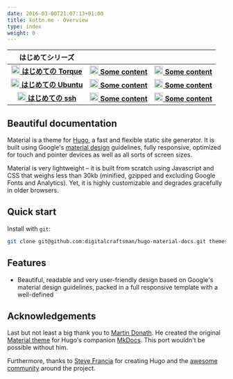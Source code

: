 ```yaml
---
date: 2016-03-08T21:07:13+01:00
title: kottn.me - Overview
type: index
weight: 0
---
```


|はじめてシリーズ|    |    |
|:--:|:--:|:--:|
|[<img class="img-circle" src="http://10.33.232.38/itope/logos/raw/master/torque.gif" width="20" height="20"> **はじめての Torque**](more-content)|[<img class="img-circle" src="http://10.33.232.38/itope/logos/raw/master/torque.gif" width="20" height="20"> **Some content**](some-content)|[<img class="img-circle" src="http://10.33.232.38/itope/logos/raw/master/torque.gif" width="20" height="20"> **Some content**](some-content)|
|[<img class="img-circle" src="http://10.33.232.38/itope/logos/raw/master/ubuntu.jpg" width="20" height="20"> **はじめての Ubuntu**](more-content)|[<img class="img-circle" src="http://10.33.232.38/itope/logos/raw/master/torque.gif" width="20" height="20"> **Some content**](some-content)|[<img class="img-circle" src="http://10.33.232.38/itope/logos/raw/master/torque.gif" width="20" height="20"> **Some content**](some-content)|
|[<img class="img-circle" src="http://10.33.232.38/itope/logos/raw/master/ssh.png" width="20" height="20"> **はじめての ssh**](more-content)|[<img class="img-circle" src="http://10.33.232.38/itope/logos/raw/master/torque.gif" width="20" height="20"> **Some content**](some-content)|[<img class="img-circle" src="http://10.33.232.38/itope/logos/raw/master/torque.gif" width="20" height="20"> **Some content**](some-content)|

## Beautiful documentation

Material is a theme for [Hugo](https://gohugo.io), a fast and flexible static site generator. It is built using Google's [material design](https://www.google.com/design/spec/material-design/introduction.html)
guidelines, fully responsive, optimized for touch and pointer devices as well
as all sorts of screen sizes.

Material is very lightweight – it is built from scratch using Javascript and
CSS that weighs less than 30kb (minified, gzipped and excluding Google Fonts
and Analytics). Yet, it is highly customizable and degrades gracefully in older
browsers.

## Quick start

Install with `git`:

```sh
git clone git@github.com:digitalcraftsman/hugo-material-docs.git themes/hugo-material-docs
```

## Features

- Beautiful, readable and very user-friendly design based on Google's material
  design guidelines, packed in a full responsive template with a well-defined

## Acknowledgements

Last but not least a big thank you to [Martin Donath](https://github.com/squidfunk). He created the original [Material theme](https://github.com/squidfunk/mkdocs-material) for Hugo's companion [MkDocs](http://www.mkdocs.org/). This port wouldn't be possible without him.

Furthermore, thanks to [Steve Francia](https://gihub.com/spf13) for creating Hugo and the [awesome community](https://github.com/spf13/hugo/graphs/contributors) around the project.

